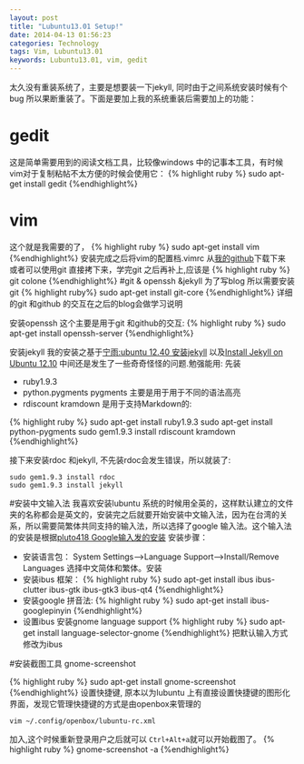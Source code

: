 ```yaml
---
layout: post
title: "Lubuntu13.01 Setup!"
date: 2014-04-13 01:56:23
categories: Technology
tags: Vim, Lubuntu13.01
keywords: Lubuntu13.01, vim, gedit
---
```


太久没有重装系统了，主要是想要装一下jekyll, 同时由于之间系统安装时候有个bug 所以果断重装了。下面是要加上我的系统重装后需要加上的功能： 
# gedit
这是简单需要用到的阅读文档工具，比较像windows 中的记事本工具，有时候vim对于复制粘帖不太方便的时候会使用它：
{% highlight ruby %}
	sudo apt-get install gedit
{%endhighlight%}
# vim 
这个就是我需要的了，
{% highlight ruby %}
	sudo apt-get install vim
{%endhighlight%}
安装完成之后将vim的配置档.vimrc 从[我的github][my_github]下载下来
或者可以使用git 直接拷下来，学完git 之后再补上,应该是
{% highlight ruby %}
git colone
{%endhighlight%}
#git & openssh &jekyll
为了写blog 所以需要安装git
{% highlight ruby%}
sudo apt-get install git-core
{%endhighlight%}
详细的git 和github 的交互在之后的blog会做学习说明

安装openssh 这个主要是用于git 和github的交互:
{% highlight ruby %}
	sudo apt-get install openssh-server
{%endhighlight%}

安装jekyll 我的安装之基于[宁雨:ubuntu 12.40 安装jekyll][宁雨] 以及[Install Jekyll on Ubuntu 12.10][michaelchelen] 中间还是发生了一些奇奇怪怪的问题.勉强能用: 先装
- ruby1.9.3 
- python.pygments pygments 主要是用于用于不同的语法高亮
- rdiscount kramdown 是用于支持Markdown的:

{% highlight ruby %}
sudo apt-get install ruby1.9.3
sudo apt-get install python-pygments
sudo gem1.9.3 install rdiscount kramdown
{%endhighlight%}

接下来安装rdoc 和jekyll, 不先装rdoc会发生错误，所以就装了:

    sudo gem1.9.3 install rdoc
    sudo gem1.9.3 install jekyll

#安装中文输入法
我喜欢安装lubuntu 系统的时候用全英的，这样默认建立的文件夹的名称都会是英文的，安装完之后就要开始安装中文输入法，因为在台湾的关系，所以需要简繁体共同支持的输入法，所以选择了google 输入法。这个输入法的安装是根据[pluto418 Google输入发的安装][pluto] 安装步骤：

- 安装语言包： System Settings--\>Language Support--\>Install/Remove Languages 选择中文简体和繁体。安装
- 安装ibus 框架：
{% highlight ruby %}
sudo apt-get install ibus ibus-clutter ibus-gtk ibus-gtk3 ibus-qt4
{%endhighlight%}
- 安装google 拼音法:
{% highlight ruby %}
sudo apt-get install ibus-googlepinyin
{%endhighlight%}
- 设置ibus
安装gnome language support
{% highlight ruby %}
sudo apt-get install language-selector-gnome
{%endhighlight%}
把默认输入方式修改为ibus

#安装截图工具 gnome\-screenshot

{% highlight ruby %}
sudo apt-get install gnome-screenshot
{%endhighlight%}
设置快捷键, 原本以为lubuntu 上有直接设置快捷键的图形化界面，发现它管理快捷键的方式是由openbox来管理的

    vim ~/.config/openbox/lubuntu-rc.xml

加入,这个时候重新登录用户之后就可以 `Ctrl+Alt+a`就可以开始截图了。
{% highlight ruby %}
<keybind key="C-A-a">
    <action name="Execute">
        <command>gnome-screenshot -a</command>
     </action>
 </keybind>
{%endhighlight%}

[my_github]: https://github.com/darranchen/vim "Optional Title"
[宁雨]:http://ningyuwhut.blogspot.tw/2013/09/ubuntu-1240-jekyll.html
[michaelchelen]: http://michaelchelen.net/articles/install-jekyll-ubuntu-12-10.html
[pluto]: http://pluto418.iteye.com/blog/1772256
